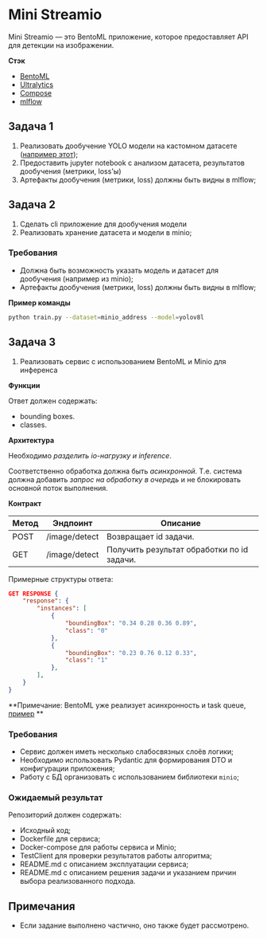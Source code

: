 # Mini Streamio

Mini Streamio — это BentoML приложение, которое предоставляет API для детекции на изображении.



**Стэк**

* [BentoML](https://www.bentoml.com/)
* [Ultralytics](https://www.ultralytics.com/ru)
* [Compose](https://docs.docker.com/reference/cli/docker/compose/)
* [mlflow](https://mlflow.org/)


## Задача 1

1. Реализовать дообучение YOLO модели на кастомном датасете ([например этот](https://huggingface.co/datasets/keremberke/valorant-object-detection));
2. Предоставить jupyter notebook с анализом датасета, результатов дообучения (метрики, loss'ы)
3. Артефакты дообучения (метрики, loss) должны быть видны в mlflow;

## Задача 2

1. Сделать cli приложение для дообучения модели
2. Реализовать хранение датасета и модели в minio;

### Требования

* Должна быть возможность указать модель и датасет для дообучения (например из minio);
* Артефакты дообучения (метрики, loss) должны быть видны в mlflow;

**Пример команды**

```bash
python train.py --dataset=minio_address --model=yolov8l
```


## Задача 3

1. Реализовать сервис с использованием BentoML и Minio для инференса

**Функции**

Ответ должен содержать:

* bounding boxes.
* classes.

**Архитектура**

Необходимо _разделить io-нагрузку и inference_.

Соответственно обработка должна быть _асинхронной_.
Т.е. система должна добавить _запрос на обработку в очередь_ и не блокировать основной поток выполнения.

**Контракт**

| Метод | Эндпоинт          | Описание                                                                                 |
| ----- | ----------------- | ---------------------------------------------------------------------------------------- |
| POST  | /image/detect | Возвращает id задачи. |
| GET   | /image/detect | Получить результат обработки по id задачи.                                               |


Примерные структуры ответа:

```json
GET RESPONSE {
    "response": {
        "instances": [
            {
                "boundingBox": "0.34 0.28 0.36 0.89",
                "class": "0"
            },
            {
                "boundingBox": "0.23 0.76 0.12 0.33",
                "class": "1"
            },
        ],
    }
}
```

**Примечание: BentoML уже реализует асинхронность и task queue, [пример](https://docs.bentoml.org/en/latest/guides/tasks.html) **


### Требования

* Сервис должен иметь несколько слабосвязных слоёв логики;
* Необходимо использовать Pydantic для формирования DTO и конфигурации приложения;
* Работу с БД организовать с использованием библиотеки `minio`;


### Ожидаемый результат

Репозиторий должен содержать:

* Исходный код;
* Dockerfile для сервиса;
* Docker-compose для работы сервиса и Minio;
* TestClient для проверки результатов работы алгоритма;
* README.md с описанием эксплуатации сервиса;
* README.md с описанием решения задачи и указанием причин выбора реализованного подхода.


## Примечания

* Если задание выполнено частично, оно также будет рассмотрено.